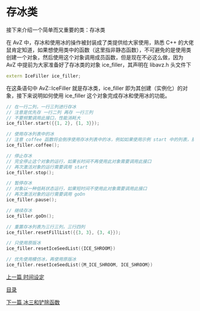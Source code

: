 <!--
 * @Coding: utf-8
 * @Author: vector-wlc
 * @Date: 2021-09-25 16:07:38
 * @Description: 
-->
# 存冰类

接下来介绍一个简单而又重要的类：存冰类

在 AvZ 中，存冰和使用冰的操作被封装成了类提供给大家使用，熟悉 C++ 的大佬鼠肯定知道，如果想使用类中的函数（这里指非静态函数），不可避免的是使用类创建一个对象，然后使用这个对象调用成员函数，但是现在不必这么做，因为 AvZ 中提前为大家准备好了存冰类的对象 ice_filler，其声明在 libavz.h 头文件下
```C++
extern IceFiller ice_filler;
```

在这条语句中 AvZ::IceFiller 就是存冰类，ice_filler 即为其创建（实例化）的对象，接下来说明如何使用 ice_filler 这个对象完成存冰和使用冰的功能。

```C++
// 在一行二列，一行三列进行存冰
// 注意是优先存 一行二列 再存 一行三列
// 不要频繁调用此接口，性能消耗大
ice_filler.start({{1, 2}, {1, 3}});

// 使用存冰列表中的冰
// 注意 coffee 函数将会倒序使用存冰列表中的冰，例如如果使用示例 start 中的列表，那么 coffee 函数将会优先使用一行三列的存冰。
ice_filler.coffee();

// 停止存冰 
// 完全停止这个对象的运行，如果长时间不再使用此对象需要调用此接口
// 再次激活对象的运行需要调用 start 
ice_filler.stop();

// 暂停存冰
// 对象以一种低耗状态运行，如果短时间不使用此对象需要调用此接口
// 再次激活对象的运行需要调用 goOn
ice_filler.pause();

// 继续存冰
ice_filler.goOn();

// 重置存冰列表为三行三列，三行四列
ice_filler.resetFillList({{3, 3}, {3, 4}});

// 只使用原版冰
ice_filler.resetIceSeedList({ICE_SHROOM})

// 优先使用模仿冰，再使用原版冰
ice_filler.resetIceSeedList({M_ICE_SHROOM, ICE_SHROOM}) 
```

[上一篇 时间设定](./time_rule.md)

[目录](../catalogue.md)

[下一篇 冰三和铲除函数](./ice3_and_shovel.md)







